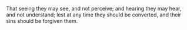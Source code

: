 That seeing they may see, and not perceive; and hearing they may hear, and not understand; lest at any time they should be converted, and their sins should be forgiven them.
